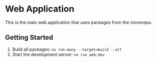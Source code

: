 
# Web Application

This is the main web application that uses packages from the monorepo.

## Getting Started

1. Build all packages: `nx run-many --target=build --all`
2. Start the development server: `nx run web:dev`

